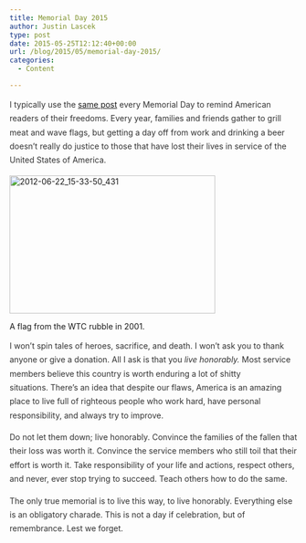 ```yaml
---
title: Memorial Day 2015
author: Justin Lascek
type: post
date: 2015-05-25T12:12:40+00:00
url: /blog/2015/05/memorial-day-2015/
categories:
  - Content

---
```

<p style="color: #333333; font-style: normal; line-height: 24.375px;">
  I typically use the <a href="http://wp.me/pEKxw-2pq" target="_blank">same post</a> every Memorial Day to remind American readers of their freedoms. Every year, families and friends gather to grill meat and wave flags, but getting a day off from work and drinking a beer doesn&#8217;t really do justice to those that have lost their lives in service of the United States of America.
</p>

<div id="attachment_7753" style="width: 370px" class="wp-caption aligncenter">
  <a href="/2012/09/2012-06-22_15-33-50_431.jpg"><img aria-describedby="caption-attachment-7753" data-attachment-id="7753" data-permalink="/blog/2012/09/remembering-911/2012-06-22_15-33-50_431/" data-orig-file="/2012/09/2012-06-22_15-33-50_431.jpg" data-orig-size="850,571" data-comments-opened="1" data-image-meta="{&quot;aperture&quot;:&quot;2.8&quot;,&quot;credit&quot;:&quot;&quot;,&quot;camera&quot;:&quot;DROID BIONIC&quot;,&quot;caption&quot;:&quot;&quot;,&quot;created_timestamp&quot;:&quot;0&quot;,&quot;copyright&quot;:&quot;&quot;,&quot;focal_length&quot;:&quot;4.6&quot;,&quot;iso&quot;:&quot;65535&quot;,&quot;shutter_speed&quot;:&quot;0.086613&quot;,&quot;title&quot;:&quot;&quot;}" data-image-title="2012-06-22_15-33-50_431" data-image-description="<p>The flag that was pulled from the twin tower wreckage on display in the FBI building</p>
" data-medium-file="/2012/09/2012-06-22_15-33-50_431-200x134.jpg" data-large-file="/2012/09/2012-06-22_15-33-50_431-450x302.jpg" class="wp-image-7753" src="/2012/09/2012-06-22_15-33-50_431-450x302.jpg" alt="2012-06-22_15-33-50_431" width="360" height="242" srcset="/2012/09/2012-06-22_15-33-50_431-450x302.jpg 450w, /2012/09/2012-06-22_15-33-50_431-150x100.jpg 150w, /2012/09/2012-06-22_15-33-50_431-200x134.jpg 200w, /2012/09/2012-06-22_15-33-50_431-446x300.jpg 446w, /2012/09/2012-06-22_15-33-50_431.jpg 850w" sizes="(max-width: 360px) 100vw, 360px" /></a>
  
  <p id="caption-attachment-7753" class="wp-caption-text">
    A flag from the WTC rubble in 2001.
  </p>
</div>

<p style="color: #333333; font-style: normal; line-height: 24.375px;">
  I won&#8217;t spin tales of heroes, sacrifice, and death. I won&#8217;t ask you to thank anyone or give a donation. All I ask is that you <em>live honorably. </em>Most service members believe this country is worth enduring a lot of shitty situations. There&#8217;s an idea that despite our flaws, America is an amazing place to live full of righteous people who work hard, have personal responsibility, and always try to improve.
</p>

<p style="color: #333333; font-style: normal; line-height: 24.375px;">
  Do not let them down; live honorably. Convince the families of the fallen that their loss was worth it. Convince the service members who still toil that their effort is worth it. Take responsibility of your life and actions, respect others, and never, ever stop trying to succeed. Teach others how to do the same.
</p>

<p style="color: #333333; font-style: normal; line-height: 24.375px;">
  The only true memorial is to live this way, to live honorably. Everything else is an obligatory charade. This is not a day if celebration, but of remembrance. Lest we forget.
</p>
